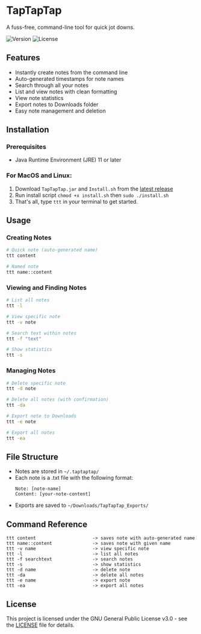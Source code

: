 # TapTapTap
A fuss-free, command-line tool for quick jot downs.

![Version](https://img.shields.io/badge/version-1.0.0-blue.svg)
![License](https://img.shields.io/badge/license-GPL--3.0-red.svg)

## Features
- Instantly create notes from the command line
- Auto-generated timestamps for note names
- Search through all your notes
- List and view notes with clean formatting
- View note statistics
- Export notes to Downloads folder
- Easy note management and deletion

## Installation

### Prerequisites
- Java Runtime Environment (JRE) 11 or later

### For MacOS and Linux:
1. Download `TapTapTap.jar` and `Install.sh` from the [latest release](https://github.com/yourusername/taptaptap/releases/latest) 
2. Run install script `chmod +x install.sh` then `sudo ./install.sh`
3. That's all, type `ttt` in your terminal to get started.

## Usage

### Creating Notes
```bash
# Quick note (auto-generated name)
ttt content

# Named note
ttt name::content
```

### Viewing and Finding Notes
```bash
# List all notes
ttt -l

# View specific note
ttt -v note

# Search text within notes
ttt -f "text"

# Show statistics
ttt -s
```

### Managing Notes
```bash
# Delete specific note
ttt -d note

# Delete all notes (with confirmation)
ttt -da

# Export note to Downloads
ttt -e note

# Export all notes
ttt -ea
```

## File Structure

- Notes are stored in `~/.taptaptap/`
- Each note is a .txt file with the following format:
  ```
  Note: [note-name]
  Content: [your-note-content]
  ```
- Exports are saved to `~/Downloads/TapTapTap_Exports/`

## Command Reference
```
ttt content                     -> saves note with auto-generated name
ttt name::content               -> saves note with given name
ttt -v name                     -> view specific note
ttt -l                          -> list all notes
ttt -f searchtext               -> search notes
ttt -s                          -> show statistics
ttt -d name                     -> delete note
ttt -da                         -> delete all notes
ttt -e name                     -> export note
ttt -ea                         -> export all notes
```

## License

This project is licensed under the GNU General Public License v3.0 - see the [LICENSE](LICENSE) file for details.
